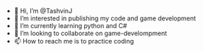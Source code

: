 - 👋 Hi, I’m @TashvinJ
- 👀 I’m interested in publishing my code and game development
- 🌱 I’m currently learning python and C#
- 💞️ I’m looking to collaborate on game-develompment
- 📫 How to reach me is to practice coding

<!---
TashvinJ/TashvinJ is a ✨ special ✨ repository because its `README.md` (this file) appears on your GitHub profile.
You can click the Preview link to take a look at your changes.
--->
